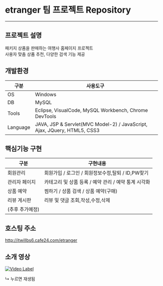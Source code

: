 # etranger 팀 프로젝트 Repository
---------------------------------

## 프로젝트 설명
패키지 상품을 판매하는 여행사 홈페이지 프로젝트 \
사용자 맞춤 상품 추천, 다양한 검색 기능 제공

## 개발환경
구분|사용도구
--|----
OS|Windows
DB|MySQL
Tools|Eclipse, VisualCode, MySQL Workbench, Chrome DevTools
Language|JAVA, JSP & Servlet(MVC Model-2) / JavaScript, Ajax, JQuery, HTML5, CSS3

## 핵심기능 구현
구분|구현내용
------------|----
회원관리|회원가입 / 로그인 / 회원정보수정,탈퇴 / ID,PW찾기
관리자 페이지|카테고리 및 상품 등록 / 예약 관리 / 예약 통계 시각화
상품 예약|찜하기 / 상품 검색 / 상품 예약(구매)
리뷰 게시판|리뷰 및 댓글 조회,작성,수정,삭제
(추후 추가예정)|

## 호스팅 주소
http://itwillbs6.cafe24.com/etranger

## 소개 영상
[![Video Label](http://img.youtube.com/vi/GUoib3zluGI/0.jpg)](https://youtu.be/GUoib3zluGI)

↳ 누르면 재생됨

